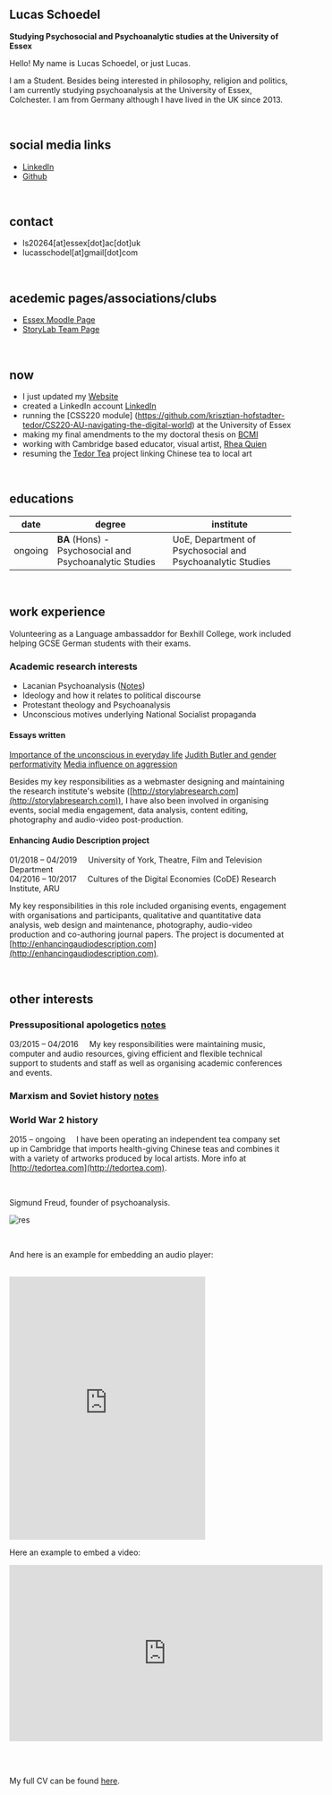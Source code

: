 ## Lucas Schoedel
**Studying Psychosocial and Psychoanalytic studies at the University of Essex**  

Hello! My name is Lucas Schoedel, or just Lucas. 

I am a Student. Besides being interested in philosophy, religion and politics, I am currently studying psychoanalysis at the University of Essex, Colchester. I am from Germany although I have lived in the UK since 2013. 

<br>

## social media links
- [LinkedIn](https://www.linkedin.com/in/lucas-schoedel-1a5649225/)
- [Github](https://github.com/2001057)

<br>

## contact
- ls20264[at]essex[dot]ac[dot]uk
- lucasschodel[at]gmail[dot]com

<br>

## acedemic pages/associations/clubs
- [Essex Moodle Page](https://moodle.essex.ac.uk/user/profile.php?id=164180)
- [StoryLab Team Page](https://storylabresearch.com/team/)

<br>

## now
- I just updated my [Website](https://2001057.github.io/CS220-AU-portfolio/)
- created a LinkedIn account [LinkedIn](https://www.linkedin.com/in/lucas-schoedel-1a5649225/)
- running the [CSS220 module] (https://github.com/krisztian-hofstadter-tedor/CS220-AU-navigating-the-digital-world) at the University of Essex
- making my final amendments to the my doctoral thesis on [BCMI](https://bcmi.khofstadter.com/)
- working with Cambridge based educator, visual artist, [Rhea Quien](http://rq-art.com/)
- resuming the [Tedor Tea](http://tedortea.com/) project linking Chinese tea to local art

<br>

## educations

| date | degree | institute |
--- | --- | ---
| ongoing | **BA** (Hons) - Psychosocial and Psychoanalytic Studies | UoE, Department of Psychosocial and Psychoanalytic Studies |

<br>

## work experience
Volunteering as a Language ambassaddor for Bexhill College, work included helping GCSE German students with their exams.

### Academic research interests
- Lacanian Psychoanalysis ([Notes](https://github.com/2001057/CS220-AU-portfolio/blob/main/assets/img/Lacan.pdf))
- Ideology and how it relates to political discourse
- Protestant theology and Psychoanalysis
- Unconscious motives underlying National Socialist propaganda

#### Essays written
[Importance of the unconscious in everyday life](https://github.com/2001057/CS220-AU-portfolio/blob/main/assets/img/Unconscious%20Essay_2001057.pdf)
[Judith Butler and gender performativity](https://github.com/2001057/CS220-AU-portfolio/blob/main/assets/img/PA134_2001057.pdf)
[Media influence on aggression](https://github.com/2001057/CS220-AU-portfolio/blob/main/assets/img/Media%20influence%20on%20aggression.pdf)

Besides my key responsibilities as a webmaster designing and maintaining the research institute's website ([http://storylabresearch.com](http://storylabresearch.com)), I have also been involved in organising events, social media engagement, data analysis, content editing, photography and audio-video post-production.

#### Enhancing Audio Description project
01/2018 – 04/2019 &nbsp; &nbsp; University of York, Theatre, Film and Television Department  
04/2016 – 10/2017 &nbsp; &nbsp; Cultures of the Digital Economies (CoDE) Research Institute, ARU  

My key responsibilities in this role included organising events, engagement with organisations and participants, qualitative and quantitative data analysis, web design and maintenance, photography, audio-video production and co-authoring journal papers. The project is documented at [http://enhancingaudiodescription.com](http://enhancingaudiodescription.com).

<br>

## other interests
### Pressupositional apologetics [notes](http://tedortea.com)

03/2015 – 04/2016 &nbsp; &nbsp; My key responsibilities were maintaining music, computer and audio resources, giving efficient and flexible technical support to students and staff as well as organising academic conferences and events.

### Marxism and Soviet history [notes](https://github.com/2001057/CS220-AU-portfolio/blob/main/assets/img/Marxism.pdf)


### World War 2 history
2015 – ongoing &nbsp; &nbsp; I have been operating an independent tea company set up in Cambridge that imports health-giving Chinese teas and combines it with a variety of artworks produced by local artists. More info at [http://tedortea.com](http://tedortea.com).

<br>

Sigmund Freud, founder of psychoanalysis.

![res](https://3.bp.blogspot.com/-1FNoZfnwoaE/UtrZ1l-OtAI/AAAAAAAAAd0/S7qHe4trZbI/s1600/Sigmund+Freud.jpg)

<br>

And here is an example for embedding an audio player:

<br>

<iframe style="border: 0; width: 350px; height: 470px;" src="https://bandcamp.com/EmbeddedPlayer/album=3437348308/size=large/bgcol=ffffff/linkcol=0687f5/tracklist=false/transparent=true/" seamless><a href="https://tedor.bandcamp.com/album/secret-place-remixes">Secret Place + Remixes by Krisztián | tEdör | Hofstädter</a></iframe>

<br>

Here an example to embed a video:

<iframe width="560" height="315" src="https://www.youtube.com/embed/2nk_eLk1kGY" title="YouTube video player" frameborder="0" allow="accelerometer; autoplay; clipboard-write; encrypted-media; gyroscope; picture-in-picture" allowfullscreen></iframe>

<br><br> 

My full CV can be found [here](https://khofstadter.com/assets/doc/KHofstader-CV.pdf).
